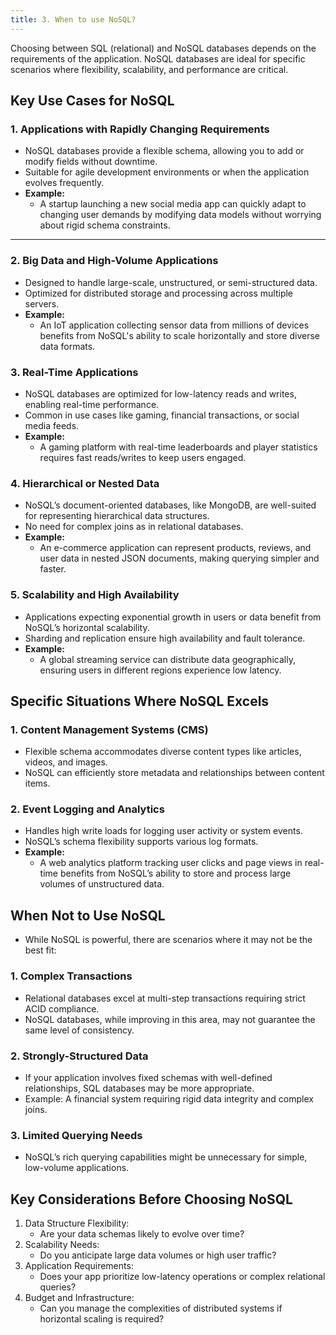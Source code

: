 ```yaml
---
title: 3. When to use NoSQL?
---
```


Choosing between SQL (relational) and NoSQL databases depends on the requirements of the application. NoSQL databases are ideal for specific scenarios where flexibility, scalability, and performance are critical.

## Key Use Cases for NoSQL

### 1. Applications with Rapidly Changing Requirements
- NoSQL databases provide a flexible schema, allowing you to add or modify fields without downtime.
- Suitable for agile development environments or when the application evolves frequently.
- **Example:**
  - A startup launching a new social media app can quickly adapt to changing user demands by modifying data models without worrying about rigid schema constraints.

---

### 2. Big Data and High-Volume Applications
- Designed to handle large-scale, unstructured, or semi-structured data.
- Optimized for distributed storage and processing across multiple servers.
- **Example:**
  - An IoT application collecting sensor data from millions of devices benefits from NoSQL's ability to scale horizontally and store diverse data formats.


### 3. Real-Time Applications
- NoSQL databases are optimized for low-latency reads and writes, enabling real-time performance.
- Common in use cases like gaming, financial transactions, or social media feeds.
- **Example:**
  - A gaming platform with real-time leaderboards and player statistics requires fast reads/writes to keep users engaged.

### 4. Hierarchical or Nested Data
- NoSQL’s document-oriented databases, like MongoDB, are well-suited for representing hierarchical data structures.
- No need for complex joins as in relational databases.
- **Example:**
  - An e-commerce application can represent products, reviews, and user data in nested JSON documents, making querying simpler and faster.

### 5. Scalability and High Availability
- Applications expecting exponential growth in users or data benefit from NoSQL’s horizontal scalability.
- Sharding and replication ensure high availability and fault tolerance.
- **Example:**
  - A global streaming service can distribute data geographically, ensuring users in different regions experience low latency.


## Specific Situations Where NoSQL Excels
### 1. Content Management Systems (CMS)
- Flexible schema accommodates diverse content types like articles, videos, and images.
- NoSQL can efficiently store metadata and relationships between content items.

### 2. Event Logging and Analytics
- Handles high write loads for logging user activity or system events.
- NoSQL’s schema flexibility supports various log formats.
- **Example:**
  - A web analytics platform tracking user clicks and page views in real-time benefits from NoSQL’s ability to store and process large volumes of unstructured data.

## When Not to Use NoSQL
- While NoSQL is powerful, there are scenarios where it may not be the best fit:

### 1. Complex Transactions
- Relational databases excel at multi-step transactions requiring strict ACID compliance.
- NoSQL databases, while improving in this area, may not guarantee the same level of consistency.

### 2. Strongly-Structured Data
- If your application involves fixed schemas with well-defined relationships, SQL databases may be more appropriate.
- Example: A financial system requiring rigid data integrity and complex joins.

### 3. Limited Querying Needs
- NoSQL’s rich querying capabilities might be unnecessary for simple, low-volume applications.

## Key Considerations Before Choosing NoSQL
1. Data Structure Flexibility:
    - Are your data schemas likely to evolve over time?
2. Scalability Needs:
    - Do you anticipate large data volumes or high user traffic?
3. Application Requirements:
    - Does your app prioritize low-latency operations or complex relational queries?
4. Budget and Infrastructure:
    - Can you manage the complexities of distributed systems if horizontal scaling is required?
